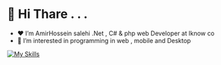 # 👋 Hi Thare . . . 
- ♥ I’m AmirHossein salehi .Net , C# & php web Developer at Iknow co
- 👀 I’m interested in programming in web , mobile and Desktop



[![My Skills](https://skillicons.dev/icons?i=dotnet,cs,java,kotlin,androidstudio,js,wasm)](https://skillicons.dev)